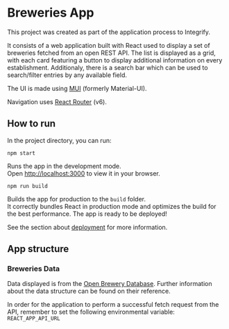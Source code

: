 # Breweries App

This project was created as part of the application process to Integrify.

It consists of a web application built with React used to display a set of breweries fetched from an open REST API. The list is displayed as a grid, with each card featuring a button to display additional information on every establishment. Additionaly, there is a search bar which can be used to search/filter entries by any available field.

The UI is made using [MUI](https://github.com/mui-org/material-ui) (formerly Material-UI).

Navigation uses [React Router](https://github.com/remix-run/react-router) (v6).

## How to run

In the project directory, you can run:

`npm start`

Runs the app in the development mode.\
Open [http://localhost:3000](http://localhost:3000) to view it in your browser.

`npm run build`

Builds the app for production to the `build` folder.\
It correctly bundles React in production mode and optimizes the build for the best performance.
The app is ready to be deployed!

See the section about [deployment](https://facebook.github.io/create-react-app/docs/deployment) for more information.


## App structure



### Breweries Data

Data displayed is from the [Open Brewery Database](https://www.openbrewerydb.org/documentation/01-listbreweries). Further information about the data structure can be found on their reference.

In order for the application to perform a successful fetch request from the API, remember to set the following environmental variable:
`REACT_APP_API_URL`
